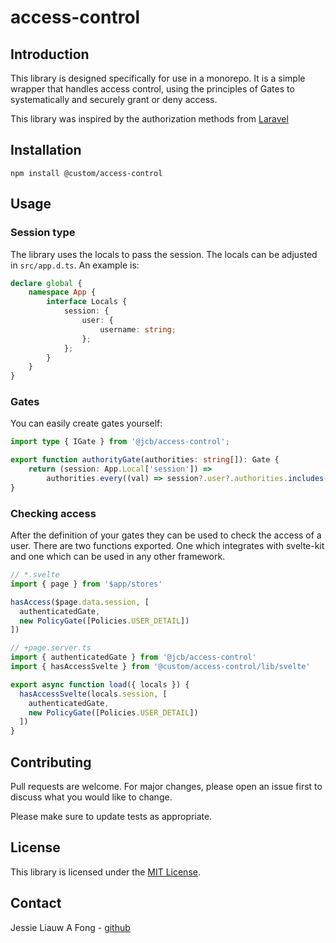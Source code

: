 # access-control

## Introduction

This library is designed specifically for use in a monorepo. It is a simple wrapper that handles access control, using the principles of Gates to systematically and securely grant or deny access.

This library was inspired by the authorization methods from [Laravel](https://laravel.com/docs/10.x/authorization#gates)

## Installation

```
npm install @custom/access-control
```

## Usage

### Session type

The library uses the locals to pass the session. The locals can be adjusted in `src/app.d.ts`. An example is:

```typescript
declare global {
	namespace App {
		interface Locals {
			session: {
				user: {
					username: string;
				};
			};
		}
	}
}
```

### Gates

You can easily create gates yourself:

```typescript
import type { IGate } from '@jcb/access-control';

export function authorityGate(authorities: string[]): Gate {
	return (session: App.Local['session']) =>
		authorities.every((val) => session?.user?.authorities.includes(val) || false);
}
```

### Checking access

After the definition of your gates they can be used to check the access of a user. There are two functions exported. One which integrates with svelte-kit and one which can be used in any other framework.

```typescript
// *.svelte
import { page } from '$app/stores'

hasAccess($page.data.session, [
  authenticatedGate,
  new PolicyGate([Policies.USER_DETAIL])
])
```

```typescript
// +page.server.ts
import { authenticatedGate } from '@jcb/access-control'
import { hasAccessSvelte } from '@custom/access-control/lib/svelte'

export async function load({ locals }) {
  hasAccessSvelte(locals.session, [
    authenticatedGate,
    new PolicyGate([Policies.USER_DETAIL])
  ])
}
```

## Contributing

Pull requests are welcome. For major changes, please open an issue first to discuss what you would like to change.

Please make sure to update tests as appropriate.

## License

This library is licensed under the [MIT License](LICENSE).

## Contact

Jessie Liauw A Fong - [github](github.com/jessielaf)
